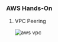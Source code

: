 ### AWS Hands-On ###
1. VPC Peering
   
   ![aws vpc](https://github.com/user-attachments/assets/74cdf768-9f05-4f61-a631-f1ff7077d1b7)
